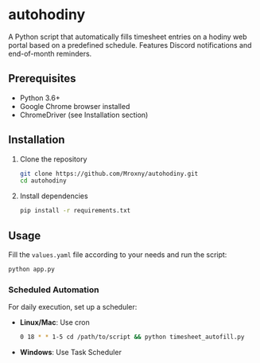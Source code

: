 # autohodiny

A Python script that automatically fills timesheet entries on a hodiny web portal based on a predefined schedule. Features Discord notifications and end-of-month reminders.


## Prerequisites

- Python 3.6+
- Google Chrome browser installed
- ChromeDriver (see Installation section)

## Installation

1. Clone the repository
   ```bash
   git clone https://github.com/Mroxny/autohodiny.git
   cd autohodiny
   ```

2. Install dependencies
    ```bash
    pip install -r requirements.txt
    ```


## Usage

Fill the `values.yaml` file according to your needs and run the script:

```bash
python app.py
```

### Scheduled Automation
For daily execution, set up a scheduler:

* **Linux/Mac**: Use cron
    ```bash
    0 18 * * 1-5 cd /path/to/script && python timesheet_autofill.py
    ```
* **Windows**: Use Task Scheduler


